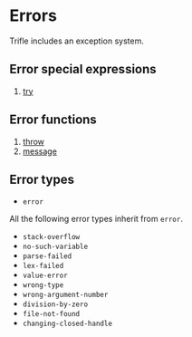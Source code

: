# Errors

Trifle includes an exception system.

## Error special expressions

1. [try](Errors-Try.md)

## Error functions

1. [throw](Errors-Throw.md)
2. [message](Errors-Message.md)

## Error types

* `error`

All the following error types inherit from `error`.

* `stack-overflow`
* `no-such-variable`
* `parse-failed`
* `lex-failed`
* `value-error`
* `wrong-type`
* `wrong-argument-number`
* `division-by-zero`
* `file-not-found`
* `changing-closed-handle`

